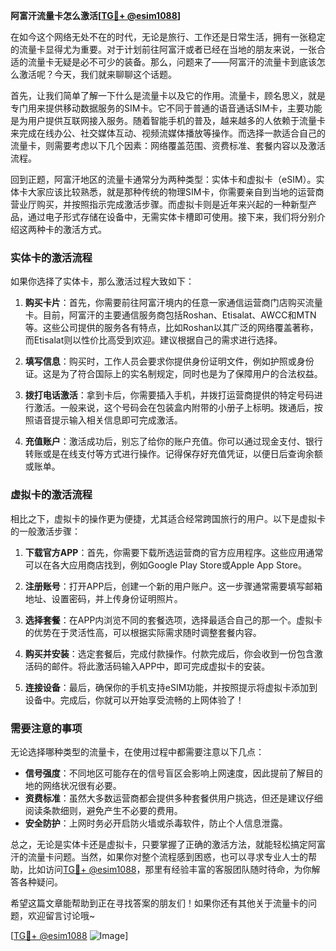 **阿富汗流量卡怎么激活[[TG💪+ @esim1088](https://t.me/s/esim1088)]**

在如今这个网络无处不在的时代，无论是旅行、工作还是日常生活，拥有一张稳定的流量卡显得尤为重要。对于计划前往阿富汗或者已经在当地的朋友来说，一张合适的流量卡无疑是必不可少的装备。那么，问题来了——阿富汗的流量卡到底该怎么激活呢？今天，我们就来聊聊这个话题。

首先，让我们简单了解一下什么是流量卡以及它的作用。流量卡，顾名思义，就是专门用来提供移动数据服务的SIM卡。它不同于普通的语音通话SIM卡，主要功能是为用户提供互联网接入服务。随着智能手机的普及，越来越多的人依赖于流量卡来完成在线办公、社交媒体互动、视频流媒体播放等操作。而选择一款适合自己的流量卡，则需要考虑以下几个因素：网络覆盖范围、资费标准、套餐内容以及激活流程。

回到正题，阿富汗地区的流量卡通常分为两种类型：实体卡和虚拟卡（eSIM）。实体卡大家应该比较熟悉，就是那种传统的物理SIM卡，你需要亲自到当地的运营商营业厅购买，并按照指示完成激活步骤。而虚拟卡则是近年来兴起的一种新型产品，通过电子形式存储在设备中，无需实体卡槽即可使用。接下来，我们将分别介绍这两种卡的激活方式。

### 实体卡的激活流程

如果你选择了实体卡，那么激活过程大致如下：

1. **购买卡片**：首先，你需要前往阿富汗境内的任意一家通信运营商门店购买流量卡。目前，阿富汗的主要通信服务商包括Roshan、Etisalat、AWCC和MTN等。这些公司提供的服务各有特点，比如Roshan以其广泛的网络覆盖著称，而Etisalat则以性价比高受到欢迎。建议根据自己的需求进行选择。

2. **填写信息**：购买时，工作人员会要求你提供身份证明文件，例如护照或身份证。这是为了符合国际上的实名制规定，同时也是为了保障用户的合法权益。

3. **拨打电话激活**：拿到卡后，你需要插入手机，并拨打运营商提供的特定号码进行激活。一般来说，这个号码会在包装盒内附带的小册子上标明。拨通后，按照语音提示输入相关信息即可完成激活。

4. **充值账户**：激活成功后，别忘了给你的账户充值。你可以通过现金支付、银行转账或是在线支付等方式进行操作。记得保存好充值凭证，以便日后查询余额或账单。

### 虚拟卡的激活流程

相比之下，虚拟卡的操作更为便捷，尤其适合经常跨国旅行的用户。以下是虚拟卡的一般激活步骤：

1. **下载官方APP**：首先，你需要下载所选运营商的官方应用程序。这些应用通常可以在各大应用商店找到，例如Google Play Store或Apple App Store。

2. **注册账号**：打开APP后，创建一个新的用户账户。这一步骤通常需要填写邮箱地址、设置密码，并上传身份证明照片。

3. **选择套餐**：在APP内浏览不同的套餐选项，选择最适合自己的那一个。虚拟卡的优势在于灵活性高，可以根据实际需求随时调整套餐内容。

4. **购买并安装**：选定套餐后，完成付款操作。付款完成后，你会收到一份包含激活码的邮件。将此激活码输入APP中，即可完成虚拟卡的安装。

5. **连接设备**：最后，确保你的手机支持eSIM功能，并按照提示将虚拟卡添加到设备中。完成后，你就可以开始享受流畅的上网体验了！

### 需要注意的事项

无论选择哪种类型的流量卡，在使用过程中都需要注意以下几点：

- **信号强度**：不同地区可能存在的信号盲区会影响上网速度，因此提前了解目的地的网络状况很有必要。
- **资费标准**：虽然大多数运营商都会提供多种套餐供用户挑选，但还是建议仔细阅读条款细则，避免产生不必要的费用。
- **安全防护**：上网时务必开启防火墙或杀毒软件，防止个人信息泄露。

总之，无论是实体卡还是虚拟卡，只要掌握了正确的激活方法，就能轻松搞定阿富汗的流量卡问题。当然，如果你对整个流程感到困惑，也可以寻求专业人士的帮助，比如访问[TG💪+ @esim1088](https://t.me/s/esim1088)，那里有经验丰富的客服团队随时待命，为你解答各种疑问。

希望这篇文章能帮助到正在寻找答案的朋友们！如果你还有其他关于流量卡的问题，欢迎留言讨论哦~

[[TG💪+ @esim1088](https://t.me/s/esim1088) ![Image](https://i.postimg.cc/4NQfJmqS/Snipaste-2025-05-13-00-14-12.png)]